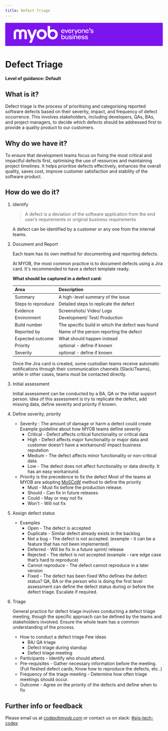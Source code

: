 ```yaml
---
title: Defect Triage
---
```


![MYOB Banner](../../assets/images/myob-banner.png)

<!-- confluence-page-id: 9658335301 -->
# Defect Triage

#### Level of guidance: Default

## What is it?

Defect triage is the process of prioritising and categorising reported software defects based on their severity, impact, and frequency of defect occurrence. This involves stakeholders, including developers, QAs, BAs, and project managers, to decide which defects should be addressed first to provide a quality product to our customers.

## Why do we have it?

To ensure that development teams focus on fixing the most critical and impactful defects first, optimising the use of resources and maintaining project timelines. It helps prioritise defects effectively, enhances the overall quality, saves cost, improve customer satisfaction and stability of the software product.

## How do we do it?

1. Identify

    > A defect is a deviation of the software application from the end user’s requirements or original business requirements

    A defect can be identified by a customer or any one from the internal teams.

2. Document and Report

    Each team has its own method for documenting and reporting defects.

    At MYOB, the most common practice is to document defects using a Jira card. It's recommended to have a defect template ready.

    **What should be captured in a defect card:**

    |Area               | Description                               |
    |----------------   |-------------------------------------------|
    |Summary            | A high-level summary of the issue         |
    |Steps to reproduce | Detailed steps to replicate the defect    |
    |Evidence           | Screenshots/ Video/ Logs                  |
    |Environment        | Development/ Test/ Production             |
    |Build number       | The specific build in which the defect was found |
    |Reported by        | Name of the person reporting the defect   |
    |Expected outcome   | What should happen instead                |
    |Priority           | optional - define if known                |
    |Severity           | optional - define if known                |

    Once the Jira card is created, some custodian teams receive automatic notifications through their communication channels (Slack/Teams), while in other cases, teams must be contacted directly.

3. Initial assessment

    Initial assessment can be conducted by a BA, QA or the initial support person. Idea of this assessment is try to replicate the defect, add missing data, define severity and priority if known.

4. Define severity, priority
    * Severity : The amount of damage or harm a defect could create
        Example guideline about how MYOB teams define severity
        * Critical - Defect affects critical functionality or critical data
        * High - Defect affects major functionality or major data and customer doesn't have a workaround/ impact business reputation
        * Medium - The defect affects minor functionality or non-critical data
        * Low - The defect does not affect functionality or data directly. It has an easy workaround.
    * Priority is the precedence to fix the defect
        Most of the teams at MYOB are adopting [MoSCoW](https://en.wikipedia.org/wiki/MoSCoW_method) method to define the priority
        * Must - Must fix before the production release.
        * Should - Can fix in future releases
        * Could - May or may not fix
        * Won't - Will not fix

5. Assign defect status
    * Examples
        * Open - The defect is accepted
        * Duplicate - Similar defect already exists in the backlog
        * Not a bug - The defect is not accepted. (example - it can be a feature that has not been implemented)
        * Deferred - Will be fix in a future sprint/ release
        * Rejected - The defect is not accepted (example - rare edge case that’s hard to reproduce)
        * Cannot reproduce - The defect cannot reproduce in a later version
        * Fixed - The defect has been fixed
    Who defines the defect status? QA, BA or the person who is doing the first level assessment can define the defect status during or before the defect triage. Escalate if required.

6. Triage

    General practice for defect triage involves conducting a defect triage meeting, though the specific approach can be defined by the teams and stakeholders involved. Ensure the whole team has a common understanding of the process.

    * How to conduct a defect triage
        Few ideas
        * BA/ QA triage
        * Defect triage during standup
        * Defect triage meeting
    * Participants - Identify who should attend.
    * Pre-requisites - Gather necessary information before the meeting. (Full fleshed defect cards, Know how to reproduce the defects, etc..)
    * Frequency of the triage meeting - Determine how often triage meetings should occur.
    * Outcome - Agree on the priority of the defects and define when to fix

## Further info or feedback

Please email us at <codex@myob.com> or contact us on slack: [#sig-tech-codex](https://myob.slack.com/archives/C02N8ADPGUX)
